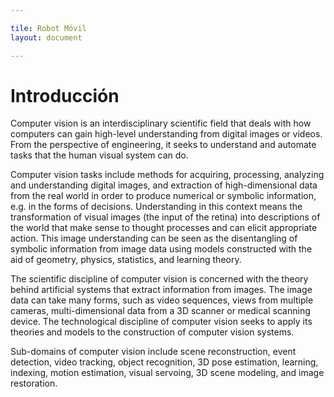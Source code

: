 ```yaml
---

tile: Robot Móvil
layout: document

---
```

# Introducción

Computer vision is an interdisciplinary scientific field that deals with how computers can gain high-level understanding from digital images or videos. From the perspective of engineering, it seeks to understand and automate tasks that the human visual system can do.

Computer vision tasks include methods for acquiring, processing, analyzing and understanding digital images, and extraction of high-dimensional data from the real world in order to produce numerical or symbolic information, e.g. in the forms of decisions. Understanding in this context means the transformation of visual images (the input of the retina) into descriptions of the world that make sense to thought processes and can elicit appropriate action. This image understanding can be seen as the disentangling of symbolic information from image data using models constructed with the aid of geometry, physics, statistics, and learning theory.

The scientific discipline of computer vision is concerned with the theory behind artificial systems that extract information from images. The image data can take many forms, such as video sequences, views from multiple cameras, multi-dimensional data from a 3D scanner or medical scanning device. The technological discipline of computer vision seeks to apply its theories and models to the construction of computer vision systems.

Sub-domains of computer vision include scene reconstruction, event detection, video tracking, object recognition, 3D pose estimation, learning, indexing, motion estimation, visual servoing, 3D scene modeling, and image restoration.
